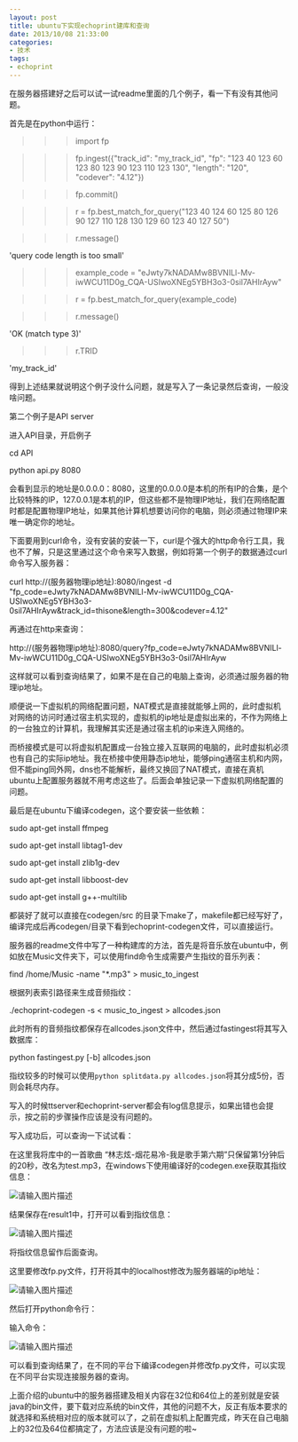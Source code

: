 ```yaml
---
layout: post
title: ubuntu下实现echoprint建库和查询
date: 2013/10/08 21:33:00
categories: 
- 技术
tags: 
- echoprint
---
```


在服务器搭建好之后可以试一试readme里面的几个例子，看一下有没有其他问题。 

首先是在python中运行：

   >>> import fp

   >>> fp.ingest({"track_id": "my_track_id", "fp": "123 40 123 60 123 80 123 90 123 110 123 130", "length": "120", "codever": "4.12"})

   >>> fp.commit()

   >>> r = fp.best_match_for_query("123 40 124 60 125 80 126 90 127 110 128 130 129 60 123 40 127 50")

   >>> r.message()

   'query code length is too small'

   >>> example_code = "eJwty7kNADAMw8BVNILl-Mv-iwWCU11D0g_CQA-USIwoXNEg5YBH3o3-0sil7AHIrAyw"

   >>> r = fp.best_match_for_query(example_code)

   >>> r.message()

   'OK (match type 3)'

   >>> r.TRID

   'my_track_id'

得到上述结果就说明这个例子没什么问题，就是写入了一条记录然后查询，一般没啥问题。

第二个例子是API server

进入API目录，开启例子

   cd API

   python api.py 8080

会看到显示的地址是0.0.0.0：8080，这里的0.0.0.0是本机的所有IP的合集，是个比较特殊的IP，127.0.0.1是本机的IP，但这些都不是物理IP地址，我们在网络配置时都是配置物理IP地址，如果其他计算机想要访问你的电脑，则必须通过物理IP来唯一确定你的地址。

下面要用到curl命令，没有安装的安装一下，curl是个强大的http命令行工具，我也不了解，只是这里通过这个命令来写入数据，例如将第一个例子的数据通过curl命令写入服务器：

   curl http://(服务器物理ip地址):8080/ingest -d "fp_code=eJwty7kNADAMw8BVNILl-Mv-iwWCU11D0g_CQA-USIwoXNEg5YBH3o3-0sil7AHIrAyw&track_id=thisone&length=300&codever=4.12"

再通过在http来查询：

   http://(服务器物理ip地址):8080/query?fp_code=eJwty7kNADAMw8BVNILl-Mv-iwWCU11D0g_CQA-USIwoXNEg5YBH3o3-0sil7AHIrAyw

这样就可以看到查询结果了，如果不是在自己的电脑上查询，必须通过服务器的物理ip地址。

顺便说一下虚拟机的网络配置问题，NAT模式是直接就能够上网的，此时虚拟机对网络的访问时通过宿主机实现的，虚拟机的ip地址是虚拟出来的，不作为网络上的一台独立的计算机，我理解其实还是通过宿主机的ip来连入网络的。

而桥接模式是可以将虚拟机配置成一台独立接入互联网的电脑的，此时虚拟机必须也有自己的实际ip地址。我在桥接中使用静态ip地址，能够ping通宿主机和内网，但不能ping同外网，dns也不能解析，最终又换回了NAT模式，直接在真机ubuntu上配置服务器就不用考虑这些了。后面会单独记录一下虚拟机网络配置的问题。

最后是在ubuntu下编译codegen，这个要安装一些依赖：

   sudo apt-get install ffmpeg

   sudo apt-get install libtag1-dev

   sudo apt-get install zlib1g-dev

   sudo apt-get install libboost-dev

   sudo apt-get install g++-multilib

都装好了就可以直接在codegen/src 的目录下make了，makefile都已经写好了，编译完成后再codegen/目录下看到echoprint-codegen文件，可以直接运行。

服务器的readme文件中写了一种构建库的方法，首先是将音乐放在ubuntu中，例如放在Music文件夹下，可以使用find命令生成需要产生指纹的音乐列表：

   find /home/Music -name "*.mp3" > music_to_ingest

根据列表索引路径来生成音频指纹：

   ./echoprint-codegen -s < music_to_ingest > allcodes.json

此时所有的音频指纹都保存在allcodes.json文件中，然后通过fastingest将其写入数据库：

   python fastingest.py [-b] allcodes.json

指纹较多的时候可以使用`python splitdata.py allcodes.json`将其分成5份，否则会耗尽内存。

写入的时候ttserver和echoprint-server都会有log信息提示，如果出错也会提示，按之前的步骤操作应该是没有问题的。

写入成功后，可以查询一下试试看：

在这里我将库中的一首歌曲 “林志炫-烟花易冷-我是歌手第六期”只保留第1分钟后的20秒，改名为test.mp3，在windows下使用编译好的codegen.exe获取其指纹信息：

![请输入图片描述][1]

结果保存在result1中，打开可以看到指纹信息：

![请输入图片描述][2]

将指纹信息留作后面查询。

这里要修改fp.py文件，打开将其中的localhost修改为服务器端的ip地址：

![请输入图片描述][3]

然后打开python命令行：

输入命令：

![请输入图片描述][4]

可以看到查询结果了，在不同的平台下编译codegen并修改fp.py文件，可以实现在不同平台实现连接服务器的查询。

上面介绍的ubuntu中的服务器搭建及相关内容在32位和64位上的差别就是安装java的bin文件，要下载对应系统的bin文件，其他的问题不大，反正有版本要求的就选择和系统相对应的版本就可以了，之前在虚拟机上配置完成，昨天在自己电脑上的32位及64位都搞定了，方法应该是没有问题的啦~

 [1]: http://s9.sinaimg.cn/mw690/7985987ftdca77e603ed8&690

 [2]: http://s15.sinaimg.cn/mw690/7985987ftdca781c11b5e&690

 [3]: http://s11.sinaimg.cn/mw690/7985987ftdca78934339a&690

 [4]: http://s8.sinaimg.cn/mw690/7985987ftdca78d04e497&690
